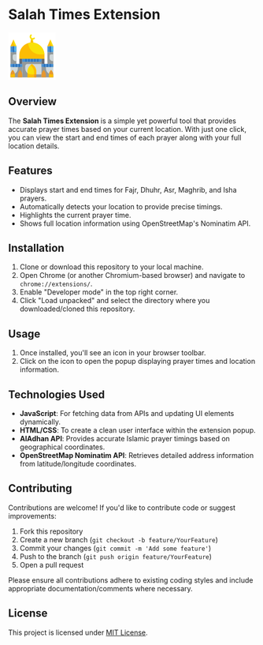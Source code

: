 # Salah Times Extension

![Extension Icon](icons\icons8-mosque-flat-96.png)

## Overview

The **Salah Times Extension** is a simple yet powerful tool that provides accurate prayer times based on your current location. With just one click, you can view the start and end times of each prayer along with your full location details.

## Features

- Displays start and end times for Fajr, Dhuhr, Asr, Maghrib, and Isha prayers.
- Automatically detects your location to provide precise timings.
- Highlights the current prayer time.
- Shows full location information using OpenStreetMap's Nominatim API.

## Installation

1. Clone or download this repository to your local machine.
2. Open Chrome (or another Chromium-based browser) and navigate to `chrome://extensions/`.
3. Enable "Developer mode" in the top right corner.
4. Click "Load unpacked" and select the directory where you downloaded/cloned this repository.

## Usage

1. Once installed, you'll see an icon in your browser toolbar.
2. Click on the icon to open the popup displaying prayer times and location information.

## Technologies Used

- **JavaScript**: For fetching data from APIs and updating UI elements dynamically.
- **HTML/CSS**: To create a clean user interface within the extension popup.
- **AlAdhan API**: Provides accurate Islamic prayer timings based on geographical coordinates.
- **OpenStreetMap Nominatim API**: Retrieves detailed address information from latitude/longitude coordinates.

## Contributing

Contributions are welcome! If you'd like to contribute code or suggest improvements:
1. Fork this repository
2. Create a new branch (`git checkout -b feature/YourFeature`)
3. Commit your changes (`git commit -m 'Add some feature'`)
4. Push to the branch (`git push origin feature/YourFeature`)
5. Open a pull request

Please ensure all contributions adhere to existing coding styles and include appropriate documentation/comments where necessary.

## License

This project is licensed under [MIT License](LICENSE).